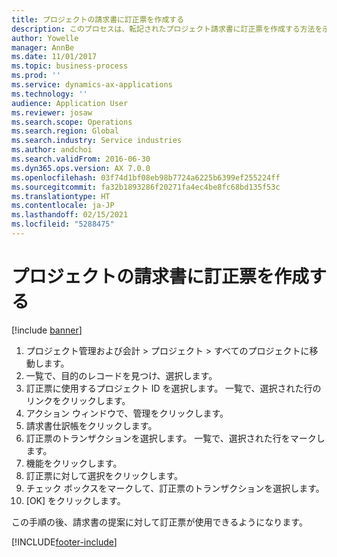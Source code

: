 ```yaml
---
title: プロジェクトの請求書に訂正票を作成する
description: このプロセスは、転記されたプロジェクト請求書に訂正票を作成する方法を示します。
author: Yowelle
manager: AnnBe
ms.date: 11/01/2017
ms.topic: business-process
ms.prod: ''
ms.service: dynamics-ax-applications
ms.technology: ''
audience: Application User
ms.reviewer: josaw
ms.search.scope: Operations
ms.search.region: Global
ms.search.industry: Service industries
ms.author: andchoi
ms.search.validFrom: 2016-06-30
ms.dyn365.ops.version: AX 7.0.0
ms.openlocfilehash: 03f74d1bf08eb98b7724a6225b6399ef255224ff
ms.sourcegitcommit: fa32b1893286f20271fa4ec4be8fc68bd135f53c
ms.translationtype: HT
ms.contentlocale: ja-JP
ms.lasthandoff: 02/15/2021
ms.locfileid: "5288475"
---
```

# <a name="create-a-credit-note-on-project-invoices"></a>プロジェクトの請求書に訂正票を作成する

[!include [banner](../../includes/banner.md)]

1. プロジェクト管理および会計 > プロジェクト > すべてのプロジェクトに移動します。 
2. 一覧で、目的のレコードを見つけ、選択します。 
3. 訂正票に使用するプロジェクト ID を選択します。 一覧で、選択された行のリンクをクリックします。 
4. アクション ウィンドウで、管理をクリックします。 
5. 請求書仕訳帳をクリックします。 
6. 訂正票のトランザクションを選択します。 一覧で、選択された行をマークします。 
7. 機能をクリックします。 
8. 訂正票に対して選択をクリックします。 
9. チェック ボックスをマークして、訂正票のトランザクションを選択します。
10. [OK] をクリックします。 

この手順の後、請求書の提案に対して訂正票が使用できるようになります。


[!INCLUDE[footer-include](../../includes/footer-banner.md)]